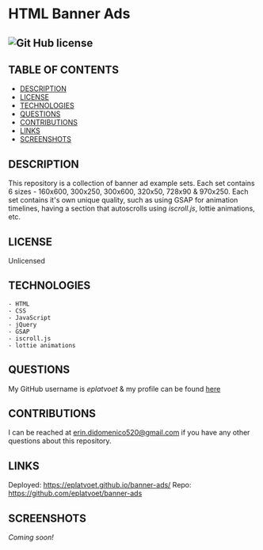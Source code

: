 # HTML Banner Ads
## ![Git Hub license](https://img.shields.io/badge/License-Unlicensed-blue.svg)

## TABLE OF CONTENTS
- [DESCRIPTION](#DESCRIPTION)  
- [LICENSE](#LICENSE)   
- [TECHNOLOGIES](#TECHNOLOGIES)
- [QUESTIONS](#QUESTIONS)  
- [CONTRIBUTIONS](#CONTRIBUTIONS)
- [LINKS](#LINKS)  
- [SCREENSHOTS](#SCREENSHOTS)  

## DESCRIPTION
This repository is a collection of banner ad example sets. Each set contains 6 sizes - 160x600, 300x250, 300x600, 320x50, 728x90 & 970x250. Each set contains it's own unique quality, such as using GSAP for animation timelines, having a section that autoscrolls using *iscroll.js*, lottie animations, etc. 

## LICENSE
Unlicensed

## TECHNOLOGIES  
```````````````
- HTML
- CSS  
- JavaScript  
- jQuery
- GSAP
- iscroll.js
- lottie animations
```````````````

## QUESTIONS
My GitHub username is *eplatvoet* & my profile can be found [here](https://github.com/eplatvoet) 

## CONTRIBUTIONS
I can be reached at erin.didomenico520@gmail.com if you have any other questions about this repository.

## LINKS
Deployed: https://eplatvoet.github.io/banner-ads/ 
Repo: https://github.com/eplatvoet/banner-ads


## SCREENSHOTS
*Coming soon!*
